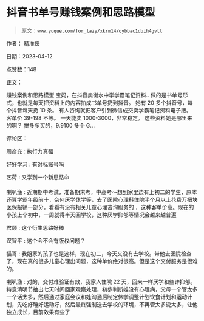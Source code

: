 # 抖音书单号赚钱案例和思路模型

> 原文：[`www.yuque.com/for_lazy/xkrm14/oybbac1duih4gvtt`](https://www.yuque.com/for_lazy/xkrm14/oybbac1duih4gvtt)

作者： 精准侠

日期：2023-04-12

点赞数：148

正文：

赚钱案例和思路模型 宝妈，在抖音卖衡水中学学霸笔记资料.. 做的是书单号形式，也就是每天把资料上的内容拍成书单号扔到抖音。 她有 20 多个抖音号，每个抖音每天扔 10 条。 有人咨询就把客户引到微信成交卖学霸笔记资料电子版。 客单价 39-198 不等。 一天能卖 1000-3000，非常稳定。 这些资料她是哪里来的啊？ 拼多多买的，9.9100 多个 G...

评论区：

周彦充 : 执行力真强

好好学习 : 有对标账号吗

艺荷 : 又学到一个新思路👍

喇叭渔 : 近期期中考试，准备期末考，中高考～想到家里边有上初二的学生，原本还算学霸年级前十，奈何厌学休学等，去了医院心理科住院半个月以上花费万把块医保报销一部分，看看有没有相关儿童心理咨询服务的 ，这种客单价高。现在的小孩上个初中，一周就得半天回学校，这种厌学抑郁等情况会越来越普遍

君顾 : 这个衍生思路好棒

汉智平 : 这个会不会有版权问题？

猫哥 : 我姐家的孩子也是这样，现在初二，今天又没有去学校。带他去医院检查了，现在真的很多儿童心理出问题，这种单价绝对很高。但是这个交付服务是很难的。

喇叭渔 : 对的，交付难验证有效，我家人住院 22 天，回来一样厌学和些许抑郁。特意清明节抽出七天时间回家观察处理，初步判断娃没有心理病，父母一个管太多一个话太多，然后通过家庭会议和娃沟通后制定休学调整计划饮食计划和运动计划，先吃好睡好运动好，然后最终强制送去学校的环境，不再管太多说太多，让他独立成长，目前效果有些了

